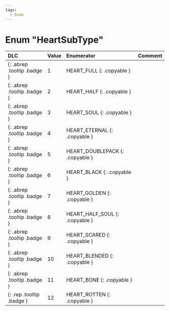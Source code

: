 ```yaml
---
tags:
  - Enum
---
```

# Enum "HeartSubType"
|DLC|Value|Enumerator|Comment|
|:--|:--|:--|:--|
|[ ](#){: .abrep .tooltip .badge }|1 |HEART_FULL {: .copyable } |  |
|[ ](#){: .abrep .tooltip .badge }|2 |HEART_HALF {: .copyable } |  |
|[ ](#){: .abrep .tooltip .badge }|3 |HEART_SOUL {: .copyable } |  |
|[ ](#){: .abrep .tooltip .badge }|4 |HEART_ETERNAL {: .copyable } |  |
|[ ](#){: .abrep .tooltip .badge }|5 |HEART_DOUBLEPACK {: .copyable } |  |
|[ ](#){: .abrep .tooltip .badge }|6 |HEART_BLACK {: .copyable } |  |
|[ ](#){: .abrep .tooltip .badge }|7 |HEART_GOLDEN {: .copyable } |  |
|[ ](#){: .abrep .tooltip .badge }|8 |HEART_HALF_SOUL {: .copyable } |  |
|[ ](#){: .abrep .tooltip .badge }|9 |HEART_SCARED {: .copyable } |  |
|[ ](#){: .abrep .tooltip .badge }|10 |HEART_BLENDED {: .copyable } |  |
|[ ](#){: .abrep .tooltip .badge }|11 |HEART_BONE {: .copyable } |  |
|[ ](#){: .rep .tooltip .badge }|12 |HEART_ROTTEN {: .copyable } |  |